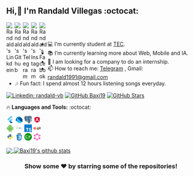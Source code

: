 ## Hi,👋 I'm Randald Villegas :octocat: 

<a href="https://www.linkedin.com/in/randald-vb/">
  <img align="left" alt="Randald's Linkdein" width="22px" src="https://cdn.jsdelivr.net/npm/simple-icons@v3/icons/linkedin.svg" />
</a>
<a href="https://github.com/Baxi19">
  <img align="left" alt="Randald's Github" width="22px" src="https://cdn.jsdelivr.net/npm/simple-icons@v3/icons/github.svg" />
</a>
<a href="https://t.me/Baxi19">
  <img align="left" alt="Randald's Telegram" width="22px" src="https://cdn.jsdelivr.net/npm/simple-icons@v3/icons/telegram.svg" />
</a>
<a href="https://www.instagram.com/randald_villegas_/">
  <img align="left" alt="Randald's Instagram" width="22px" src="https://cdn.jsdelivr.net/npm/simple-icons@v3/icons/instagram.svg" />
</a>
<a href="https://www.facebook.com/randald.villegasbrenes">
  <img align="left" alt="Randald's Facebook" width="22px" src="https://cdn.jsdelivr.net/npm/simple-icons@v3/icons/facebook.svg" />
</a>

<br/>
<br/>


- :computer: I’m currently student at [TEC](https://www.tec.ac.cr/).
- :books: I’m currently learning more about Web, Mobile and IA.
- :office: I am looking for a company to do an internship.
- :mailbox: How to reach me: [Telegram](https://t.me/Baxi19) , Gmail: randald1991@gmail.com 
- :notes: Fun fact: I spend almost 12 hours listening songs everyday.


[![Linkedin: randald-vb](https://img.shields.io/badge/-Randald-blue?style=flat-square&logo=Linkedin&logoColor=white&link=https://www.linkedin.com/in/randald-vb/)](https://www.linkedin.com/in/randald-vb/)
[![GitHub Baxi19](https://img.shields.io/github/followers/Baxi19?label=follow&style=social)](https://github.com/Baxi19)
[![GitHub Stars](https://img.shields.io/github/stars/Baxi19?style=social)](https://github.com/Baxi19)

:fire: **Languages and Tools:**  :octocat:

<code><img height="20" src="https://raw.githubusercontent.com/github/explore/80688e429a7d4ef2fca1e82350fe8e3517d3494d/topics/flutter/flutter.png"></code>
<code><img height="20" src="https://raw.githubusercontent.com/github/explore/80688e429a7d4ef2fca1e82350fe8e3517d3494d/topics/dart/dart.png"></code>
<code><img height="20" src="https://raw.githubusercontent.com/github/explore/80688e429a7d4ef2fca1e82350fe8e3517d3494d/topics/postgresql/postgresql.png"></code>
<code><img height="20" src="https://raw.githubusercontent.com/github/explore/80688e429a7d4ef2fca1e82350fe8e3517d3494d/topics/angular/angular.png"></code>
<br/>
<code><img height="20" src="https://raw.githubusercontent.com/github/explore/80688e429a7d4ef2fca1e82350fe8e3517d3494d/topics/android/android.png"></code>
<code><img height="20" src="https://raw.githubusercontent.com/github/explore/80688e429a7d4ef2fca1e82350fe8e3517d3494d/topics/java/java.png"></code>
<code><img height="20" src="https://raw.githubusercontent.com/github/explore/80688e429a7d4ef2fca1e82350fe8e3517d3494d/topics/typescript/typescript.png"></code>
<code><img height="20" src="https://raw.githubusercontent.com/github/explore/80688e429a7d4ef2fca1e82350fe8e3517d3494d/topics/git/git.png"></code> 
<br/>
<code><img height="20" src="https://raw.githubusercontent.com/github/explore/80688e429a7d4ef2fca1e82350fe8e3517d3494d/topics/python/python.png"></code>
<code><img height="20" src="https://raw.githubusercontent.com/github/explore/80688e429a7d4ef2fca1e82350fe8e3517d3494d/topics/css/css.png"></code>
<code><img height="20" src="https://raw.githubusercontent.com/github/explore/80688e429a7d4ef2fca1e82350fe8e3517d3494d/topics/csharp/csharp.png"></code>
<code><img height="20" src="https://raw.githubusercontent.com/github/explore/80688e429a7d4ef2fca1e82350fe8e3517d3494d/topics/graphql/graphql.png"></code> 

<a href="https://github.com/Baxi19">
  <img align="center" src="https://github-readme-stats.vercel.app/api/top-langs/?username=Baxi19&theme=light&hide_langs_below=5" />
</a>

<a href="https://github.com/Baxi19">
 <img align="center" src="https://github-readme-stats.vercel.app/api?username=Baxi19&show_icons=true&theme=light&line_height=27" alt="Baxi19's github stats"/>
</a>

<div align="center">

### Show some ❤️ by starring some of the repositories!

</div>
